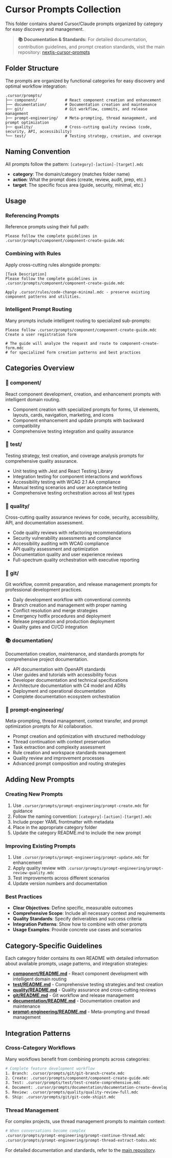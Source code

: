 # Cursor Prompts Collection

This folder contains shared Cursor/Claude prompts organized by category for easy discovery and management.

> **📚 Documentation & Standards:** For detailed documentation, contribution guidelines, and prompt creation standards, visit the main repository: [nextjs-cursor-prompts](https://github.com/oakensoul/nextjs-cursor-prompts)

## Folder Structure

The prompts are organized by functional categories for easy discovery and optimal workflow integration:

```
.cursor/prompts/
├── component/            # React component creation and enhancement
├── documentation/        # Documentation creation and maintenance  
├── git/                  # Git workflow, commits, and release management
├── prompt-engineering/   # Meta-prompting, thread management, and prompt optimization
├── quality/              # Cross-cutting quality reviews (code, security, API, accessibility)
└── test/                 # Testing strategy, creation, and coverage
```

## Naming Convention

All prompts follow the pattern: `[category]-[action]-[target].mdc`

- **category**: The domain/category (matches folder name)
- **action**: What the prompt does (create, review, audit, prep, etc.)
- **target**: The specific focus area (guide, security, minimal, etc.)

## Usage

### Referencing Prompts
Reference prompts using their full path:
```
Please follow the complete guidelines in .cursor/prompts/component/component-create-guide.mdc
```

### Combining with Rules
Apply cross-cutting rules alongside prompts:
```
[Task Description]
Please follow the complete guidelines in .cursor/prompts/component/component-create-guide.mdc

Apply .cursor/rules/code-change-minimal.mdc - preserve existing component patterns and utilities.
```

### Intelligent Prompt Routing
Many prompts include intelligent routing to specialized sub-prompts:
```
Please follow .cursor/prompts/component/component-create-guide.mdc
Create a user registration form

# The guide will analyze the request and route to component-create-form.mdc
# for specialized form creation patterns and best practices
```

## Categories Overview

### 🎨 **component/**
React component development, creation, and enhancement prompts with intelligent domain routing.
- Component creation with specialized prompts for forms, UI elements, layouts, cards, navigation, marketing, and icons
- Component enhancement and update prompts with backward compatibility
- Comprehensive testing integration and quality assurance

### 🧪 **test/**
Testing strategy, test creation, and coverage analysis prompts for comprehensive quality assurance.
- Unit testing with Jest and React Testing Library
- Integration testing for component interactions and workflows
- Accessibility testing with WCAG 2.1 AA compliance
- Manual testing scenarios and user acceptance testing
- Comprehensive testing orchestration across all test types

### 🎯 **quality/**
Cross-cutting quality assurance reviews for code, security, accessibility, API, and documentation assessment.
- Code quality reviews with refactoring recommendations
- Security vulnerability assessments and compliance
- Accessibility auditing with WCAG compliance
- API quality assessment and optimization
- Documentation quality and user experience reviews
- Full-spectrum quality orchestration with executive reporting

### 📝 **git/**
Git workflow, commit preparation, and release management prompts for professional development practices.
- Daily development workflow with conventional commits
- Branch creation and management with proper naming
- Conflict resolution and merge strategies
- Emergency hotfix procedures and deployment
- Release preparation and production deployment
- Quality gates and CI/CD integration

### 📚 **documentation/**
Documentation creation, maintenance, and standards prompts for comprehensive project documentation.
- API documentation with OpenAPI standards
- User guides and tutorials with accessibility focus
- Developer documentation and technical specifications
- Architecture documentation with C4 model and ADRs
- Deployment and operational documentation
- Complete documentation ecosystem orchestration

### 🎯 **prompt-engineering/**
Meta-prompting, thread management, context transfer, and prompt optimization prompts for AI collaboration.
- Prompt creation and optimization with structured methodology
- Thread continuation with context preservation
- Task extraction and complexity assessment
- Rule creation and workspace standards management
- Quality review and improvement processes
- Advanced prompt composition and routing strategies

## Adding New Prompts

### Creating New Prompts
1. Use `.cursor/prompts/prompt-engineering/prompt-create.mdc` for guidance
2. Follow the naming convention: `[category]-[action]-[target].mdc`
3. Include proper YAML frontmatter with metadata
4. Place in the appropriate category folder
5. Update the category README.md to include the new prompt

### Improving Existing Prompts
1. Use `.cursor/prompts/prompt-engineering/prompt-update.mdc` for enhancement
2. Apply quality review with `.cursor/prompts/prompt-engineering/prompt-review-quality.mdc`
3. Test improvements across different scenarios
4. Update version numbers and documentation

### Best Practices
- **Clear Objectives**: Define specific, measurable outcomes
- **Comprehensive Scope**: Include all necessary context and requirements
- **Quality Standards**: Specify deliverables and success criteria
- **Integration Patterns**: Show how to combine with other prompts
- **Usage Examples**: Provide concrete use cases and scenarios

## Category-Specific Guidelines

Each category folder contains its own README with detailed information about available prompts, usage patterns, and integration strategies:

- **[component/README.md](./component/README.md)** - React component development with intelligent domain routing
- **[test/README.md](./test/README.md)** - Comprehensive testing strategies and test creation
- **[quality/README.md](./quality/README.md)** - Quality assurance and cross-cutting reviews  
- **[git/README.md](./git/README.md)** - Git workflow and release management
- **[documentation/README.md](./documentation/README.md)** - Documentation creation and maintenance
- **[prompt-engineering/README.md](./prompt-engineering/README.md)** - Meta-prompting and thread management

## Integration Patterns

### Cross-Category Workflows
Many workflows benefit from combining prompts across categories:

```bash
# Complete feature development workflow
1. Branch: .cursor/prompts/git/git-branch-create.mdc
2. Create: .cursor/prompts/component/component-create-guide.mdc
3. Test: .cursor/prompts/test/test-create-comprehensive.mdc
4. Document: .cursor/prompts/documentation/documentation-create-developer.mdc
5. Review: .cursor/prompts/quality/quality-review-full.mdc
6. Ship: .cursor/prompts/git/git-code-shipit.mdc
```

### Thread Management
For complex projects, use thread management prompts to maintain context:

```bash
# When conversations become complex
.cursor/prompts/prompt-engineering/prompt-continue-thread.mdc
.cursor/prompts/prompt-engineering/prompt-thread-extract-todos.mdc
```

For detailed documentation and standards, refer to the [main repository](https://github.com/oakensoul/nextjs-cursor-prompts). 